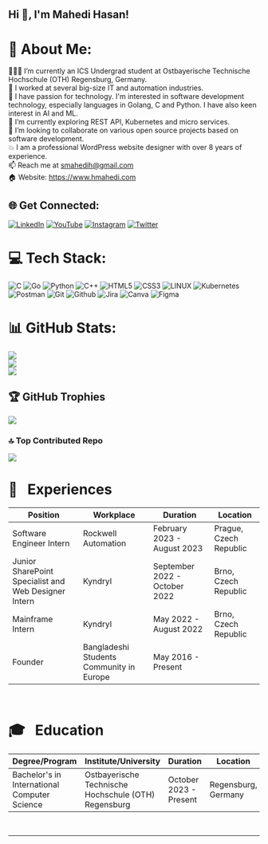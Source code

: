 ## Hi 👋, I'm Mahedi Hasan!

# 💫 About Me:
👨🏽‍💻 I’m currently an ICS Undergrad student at Ostbayerische Technische Hochschule (OTH) Regensburg, Germany.<br>👋 I worked at several big-size IT and automation industries.<br>👀 I have passion for technology. I'm interested in software development technology, especially languages in Golang, C and Python. I have also keen interest in AI and ML.<br>🌱 I’m currently exploring REST API, Kubernetes and micro services.<br>💞️ I’m looking to collaborate on various open source projects based on software development.<br>💥 I am a professional WordPress website designer with over 8 years of experience.<br> 📫 Reach me at smahedih@gmail.com<br> 🏠 Website: https://www.hmahedi.com


## 🌐 Get Connected:
[![LinkedIn](https://img.shields.io/badge/LinkedIn-%230077B5.svg?logo=linkedin&logoColor=white)](https://linkedin.com/in/smahedih) [![YouTube](https://img.shields.io/badge/YouTube-%23FF0000.svg?logo=YouTube&logoColor=white)](https://youtube.com/@smahedih) [![Instagram](https://img.shields.io/badge/Instagram-%23E4405F.svg?logo=Instagram&logoColor=white)](https://instagram.com/smahedih) [![Twitter](https://img.shields.io/badge/Twitter-%231DA1F2.svg?logo=Twitter&logoColor=white)](https://twitter.com/smahedih)

# 💻 Tech Stack:
![C](https://img.shields.io/badge/c-%2300599C.svg?style=for-the-badge&logo=c&logoColor=white) ![Go](https://img.shields.io/badge/go-%2300ADD8.svg?style=for-the-badge&logo=go&logoColor=white) ![Python](https://img.shields.io/badge/python-3670A0?style=for-the-badge&logo=python&logoColor=ffdd54) ![C++](https://img.shields.io/badge/c++-%2300599C.svg?style=for-the-badge&logo=c%2B%2B&logoColor=white) ![HTML5](https://img.shields.io/badge/html5-%23E34F26.svg?style=for-the-badge&logo=html5&logoColor=white) ![CSS3](https://img.shields.io/badge/css3-%231572B6.svg?style=for-the-badge&logo=css3&logoColor=white) ![LINUX](https://img.shields.io/badge/Linux-FCC624?style=for-the-badge&logo=linux&logoColor=black) ![Kubernetes](https://img.shields.io/badge/kubernetes-%23326ce5.svg?style=for-the-badge&logo=kubernetes&logoColor=white) ![Postman](https://img.shields.io/badge/Postman-FF6C37?style=for-the-badge&logo=postman&logoColor=white) ![Git](https://img.shields.io/badge/Git-F1502F?style=for-the-badge&logo=git&logoColor=white) ![Github](https://img.shields.io/badge/Github-4078c0?style=for-the-badge&logo=github&logoColor=white) ![Jira](https://img.shields.io/badge/Jira-253858?style=for-the-badge&logo=jira&logoColor=white) ![Canva](https://img.shields.io/badge/Canva-%2300C4CC.svg?style=for-the-badge&logo=Canva&logoColor=white) ![Figma](https://img.shields.io/badge/figma-%23F24E1E.svg?style=for-the-badge&logo=figma&logoColor=white)

# 📊 GitHub Stats: 
![](https://github-readme-stats.vercel.app/api?username=smahedih&theme=tokyonight&hide_border=false&include_all_commits=false&count_private=false)<br/>
![](https://github-readme-streak-stats.herokuapp.com/?user=smahedih&theme=tokyonight&hide_border=false)<br/>
![](https://github-readme-stats.vercel.app/api/top-langs/?username=smahedih&theme=tokyonight&hide_border=false&include_all_commits=false&count_private=false&layout=compact)

## 🏆 GitHub Trophies
![](https://github-profile-trophy.vercel.app/?username=smahedih&theme=radical&no-frame=false&no-bg=true&margin-w=4)

### 🔝 Top Contributed Repo
![](https://github-contributor-stats.vercel.app/api?username=smahedih&limit=5&theme=dark&combine_all_yearly_contributions=true)

<!-- work experience section starts here  -->

# 💼 &nbsp; Experiences

| Position                                             | Workplace        | Duration            | Location               |
| ---------------------------------------------------- | ---------------- | ------------------- | ---------------------- |
| Software Engineer Intern | Rockwell Automation                          | February 2023 - August 2023  | Prague, Czech Republic |
| Junior SharePoint Specialist and Web Designer Intern | Kyndryl          | September 2022 - October 2022 | Brno, Czech Republic |
| Mainframe Intern        | Kyndryl                                       | May 2022 - August 2022 | Brno, Czech Republic |
| Founder                 | Bangladeshi Students Community in Europe      | May 2016 - Present     |

<br />
<!-- work experience section ends here  -->

<!-- Education section starts here  -->

# 🎓 &nbsp; Education

| Degree/Program                                       | Institute/University | Duration        | Location               |
| ---------------------------------------------------- | ---------------- | ------------------- | ---------------------- |
| Bachelor's in International Computer Science | Ostbayerische Technische Hochschule (OTH) Regensburg  | October 2023 - Present  | Regensburg, Germany |

<br />
<!-- Education section ends here  -->

---



